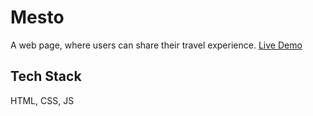 # Mesto

A web page, where users can share their travel experience. [Live Demo](https://xtoniab.github.io/mesto/)

## Tech Stack
HTML, CSS, JS
